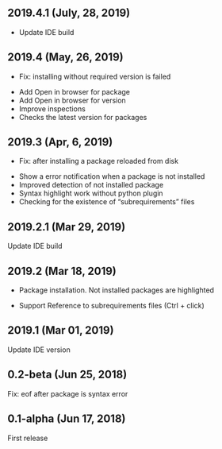 ## 2019.4.1 (July, 28, 2019)

* Update IDE build

## 2019.4 (May, 26, 2019)

* Fix: installing without required version is failed
+ Add Open in browser for package
+ Add Open in browser for version
+ Improve inspections
+ Checks the latest version for packages

## 2019.3 (Apr, 6, 2019)

* Fix: after installing a package reloaded from disk
+ Show a error notification when a package is not installed
+ Improved detection of not installed package
+ Syntax highlight work without python plugin
+ Checking for the existence of “subrequirements” files

## 2019.2.1 (Mar 29, 2019)

Update IDE build

## 2019.2 (Mar 18, 2019)

+ Package installation. Not installed packages are highlighted

+ Support Reference to subrequirements files (Ctrl + click)


## 2019.1 (Mar 01, 2019)

Update IDE version

## 0.2-beta (Jun 25, 2018)

Fix: eof after package is syntax error

## 0.1-alpha (Jun 17, 2018)

First release
